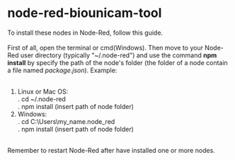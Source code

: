# node-red-biounicam-tool

To install these nodes in Node-Red, follow this guide.<br/>
<br/>
First of all, open the terminal or cmd(Windows). Then move to your Node-Red user directory (typically "~/.node-red") and use the command **npm install** by specify the path of the node's folder (the folder of a node contain a file named _package.json_). Example:<br/>
<br/>
1. Linux or Mac OS:<br/>
  . cd ~/.node-red<br/>
  . npm install (insert path of node folder)<br/>
2. Windows:<br/>
  . cd C:\Users\my_name\.node_red<br/>
  . npm install (insert path of node folder)<br/>
<br/>  
Remember to restart Node-Red after have installed one or more nodes.<br/>
